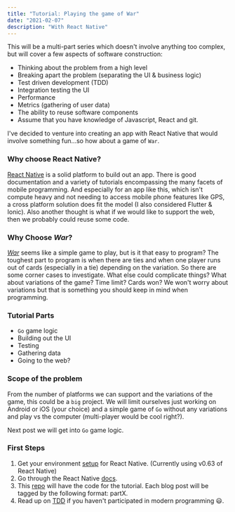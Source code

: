 ```yaml
---
title: "Tutorial: Playing the game of War"
date: "2021-02-07"
description: "With React Native"
---
```


This will be a multi-part series which doesn't involve anything too complex, but will
cover a few aspects of software construction:

- Thinking about the problem from a high level
- Breaking apart the problem (separating the UI & business logic)
- Test driven development (TDD)
- Integration testing the UI
- Performance
- Metrics (gathering of user data)
- The ability to reuse software components
- Assume that you have knowledge of Javascript, React and git.

I've decided to venture into creating an app with React Native that would involve something fun...so how about a game of `War`.

### Why choose React Native?

[React Native](https://reactnative.dev) is a solid platform to build out an app. There is good documentation and a variety of tutorials encompassing the many facets of mobile programming. And especially for an app like this, which isn't compute heavy and not needing to access mobile phone features like GPS, a cross platform solution does fit the model (I also considered Flutter & Ionic). Also another thought is what if we would like to support the web, then we probably could reuse some code.

### Why Choose _War_?

[_War_](<https://en.wikipedia.org/wiki/War_(card_game)>) seems like a simple game to play, but is it that easy to program? The toughest part to program is when there are ties and when one player runs out of cards (especially in a tie) depending on the variation. So there are some corner cases to investigate. What else could complicate things? What about variations of the game? Time limit? Cards won? We won't worry about
variations but that is something you should keep in mind when programming.

### Tutorial Parts

- `Go` game logic
- Building out the UI
- Testing
- Gathering data
- Going to the web?

### Scope of the problem

From the number of platforms we can support and the variations of the game, this could be a `big` project. We will limit ourselves just working
on Android or iOS (your choice) and a simple game of `Go` without any variations and play vs the computer (multi-player would be cool right?).

Next post we will get into `Go` game logic.

### First Steps

1. Get your environment [setup](https://reactnative.dev/docs/environment-setup) for React Native. (Currently using v0.63 of React Native)
2. Go through the React Native [docs](https://reactnative.dev/docs/getting-started).
3. This [repo](https://github.com/santoshjoseph99/ReactNativeGo) will have the code for the tutorial. Each blog post will be tagged by the following format: partX.
4. Read up on [TDD](https://en.wikipedia.org/wiki/Test-driven_development) if you haven't participated in modern programming 😃.
